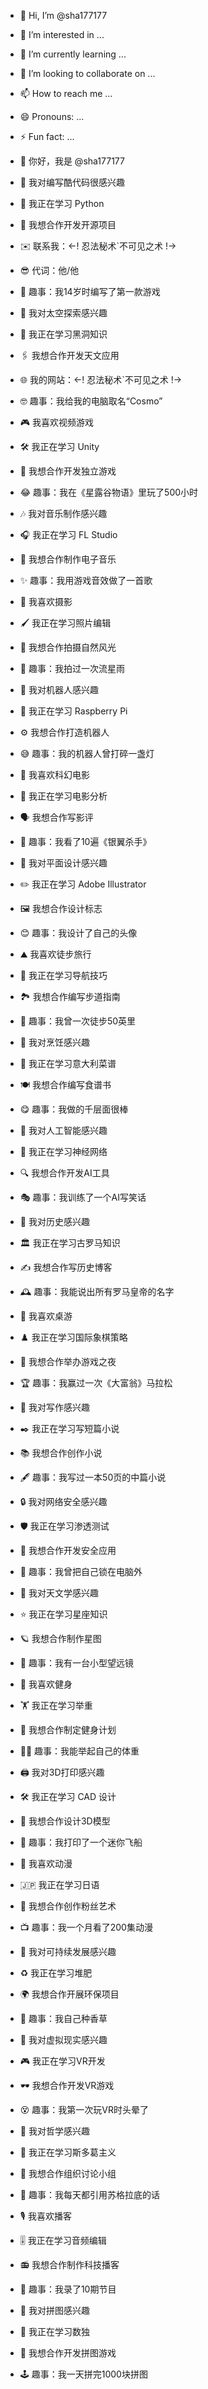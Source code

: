 - 👋 Hi, I’m @sha177177
- 👀 I’m interested in ...
- 🌱 I’m currently learning ...
- 💞️ I’m looking to collaborate on ...
- 📫 How to reach me ...
- 😄 Pronouns: ...
- ⚡ Fun fact: ...

- 🙌 你好，我是 @sha177177
- 👀 我对编写酷代码很感兴趣
- 🌟 我正在学习 Python
- 🤝 我想合作开发开源项目
- ✉️ 联系我：<-! 忍法秘术`不可见之术 !->
- 😎 代词：他/他
- 🎉 趣事：我14岁时编写了第一款游戏
- 🚀 我对太空探索感兴趣
- 🌌 我正在学习黑洞知识
- 🖇️ 我想合作开发天文应用
- 🌐 我的网站：<-! 忍法秘术`不可见之术 !->
- 🤓 趣事：我给我的电脑取名“Cosmo”
- 🎮 我喜欢视频游戏
- 🛠️ 我正在学习 Unity
- 👥 我想合作开发独立游戏
- 😂 趣事：我在《星露谷物语》里玩了500小时
- 🎶 我对音乐制作感兴趣
- 🎧 我正在学习 FL Studio
- 🎤 我想合作制作电子音乐
- ✨ 趣事：我用游戏音效做了一首歌
- 📸 我喜欢摄影
- 🖌️ 我正在学习照片编辑
- 🌿 我想合作拍摄自然风光
- 🌠 趣事：我拍过一次流星雨
- 🤖 我对机器人感兴趣
- 🔧 我正在学习 Raspberry Pi
- ⚙️ 我想合作打造机器人
- 😅 趣事：我的机器人曾打碎一盏灯
- 🎥 我喜欢科幻电影
- 📝 我正在学习电影分析
- 🗣️ 我想合作写影评
- 🍿 趣事：我看了10遍《银翼杀手》
- 🎨 我对平面设计感兴趣
- ✏️ 我正在学习 Adobe Illustrator
- 🖼️ 我想合作设计标志
- 😊 趣事：我设计了自己的头像
- ⛰️ 我喜欢徒步旅行
- 🧭 我正在学习导航技巧
- 🏞️ 我想合作编写步道指南
- 🥾 趣事：我曾一次徒步50英里
- 🍳 我对烹饪感兴趣
- 🍝 我正在学习意大利菜谱
- 🍽️ 我想合作编写食谱书
- 😋 趣事：我做的千层面很棒
- 🧠 我对人工智能感兴趣
- 🤖 我正在学习神经网络
- 🔍 我想合作开发AI工具
- 🎭 趣事：我训练了一个AI写笑话
- 📜 我对历史感兴趣
- 🏛️ 我正在学习古罗马知识
- ✍️ 我想合作写历史博客
- 🕰️ 趣事：我能说出所有罗马皇帝的名字
- 🎲 我喜欢桌游
- ♟️ 我正在学习国际象棋策略
- 🎴 我想合作举办游戏之夜
- 🏆 趣事：我赢过一次《大富翁》马拉松
- 📖 我对写作感兴趣
- ✒️ 我正在学习写短篇小说
- 📚 我想合作创作小说
- 🖋️ 趣事：我写过一本50页的中篇小说
- 🔒 我对网络安全感兴趣
- 🛡️ 我正在学习渗透测试
- 🔐 我想合作开发安全应用
- 🙈 趣事：我曾把自己锁在电脑外
- 🌙 我对天文学感兴趣
- ⭐ 我正在学习星座知识
- 🪐 我想合作制作星图
- 🔭 趣事：我有一台小型望远镜
- 💪 我喜欢健身
- 🏋️ 我正在学习举重
- 🏃 我想合作制定健身计划
- 🏋️‍♂️ 趣事：我能举起自己的体重
- 🖨️ 我对3D打印感兴趣
- 🛠️ 我正在学习 CAD 设计
- 🗿 我想合作设计3D模型
- 🚀 趣事：我打印了一个迷你飞船
- 🍙 我喜欢动漫
- 🇯🇵 我正在学习日语
- 🎌 我想合作创作粉丝艺术
- 📺 趣事：我一个月看了200集动漫
- 🌱 我对可持续发展感兴趣
- ♻️ 我正在学习堆肥
- 🌍 我想合作开展环保项目
- 🌿 趣事：我自己种香草
- 🥽 我对虚拟现实感兴趣
- 🎮 我正在学习VR开发
- 🕶️ 我想合作开发VR游戏
- 😵 趣事：我第一次玩VR时头晕了
- 🤔 我对哲学感兴趣
- 📘 我正在学习斯多葛主义
- 💬 我想合作组织讨论小组
- 🧘 趣事：我每天都引用苏格拉底的话
- 🎙️ 我喜欢播客
- 🎚️ 我正在学习音频编辑
- 📻 我想合作制作科技播客
- 🎤 趣事：我录了10期节目
- 🧩 我对拼图感兴趣
- 🧠 我正在学习数独
- 🎲 我想合作开发拼图游戏
- 🕹️ 趣事：我一天拼完1000块拼图

<!---
sha177177/sha177177 is a ✨ special ✨ repository because its `README.md` (this file) appears on your GitHub profile.
You can click the Preview link to take a look at your changes.
--->
